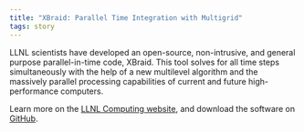 ```yaml
---
title: "XBraid: Parallel Time Integration with Multigrid"
tags: story
---
```


LLNL scientists have developed an open-source, non-intrusive, and general purpose parallel-in-time code, XBraid. This tool solves for all time steps simultaneously with the help of a new multilevel algorithm and the massively parallel processing capabilities of current and future high-performance computers.

Learn more on the [LLNL Computing website](https://computing.llnl.gov/projects/parallel-time-integration-multigrid), and download the software on [GitHub](https://github.com/XBraid/xbraid).
